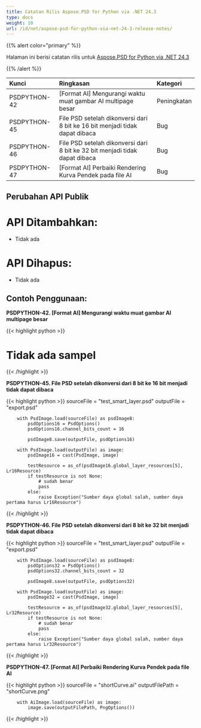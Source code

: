 ```yaml
---
title: Catatan Rilis Aspose.PSD for Python via .NET 24.3
type: docs
weight: 10
url: /id/net/aspose-psd-for-python-via-net-24-3-release-notes/
---
```


{{% alert color="primary" %}}

Halaman ini berisi catatan rilis untuk [Aspose.PSD for Python via .NET 24.3](https://pypi.org/project/aspose-psd/)

{{% /alert %}}

| **Kunci**      | **Ringkasan**                                                          | **Kategori**|
|:-------------|:---------------------------------------------------------------------|:------------|
| PSDPYTHON-42 | [Format AI] Mengurangi waktu muat gambar AI multipage besar         | Peningkatan |
| PSDPYTHON-45 | File PSD setelah dikonversi dari 8 bit ke 16 bit menjadi tidak dapat dibaca |     Bug     |
| PSDPYTHON-46 | File PSD setelah dikonversi dari 8 bit ke 32 bit menjadi tidak dapat dibaca |     Bug     |
| PSDPYTHON-47 | [Format AI] Perbaiki Rendering Kurva Pendek pada file AI              |     Bug     |



## **Perubahan API Publik**
# **API Ditambahkan:**
- Tidak ada

# **API Dihapus:**
- Tidak ada


## **Contoh Penggunaan:**

**PSDPYTHON-42. [Format AI] Mengurangi waktu muat gambar AI multipage besar**

{{< highlight python >}}
   # Tidak ada sampel
{{< /highlight >}}

**PSDPYTHON-45. File PSD setelah dikonversi dari 8 bit ke 16 bit menjadi tidak dapat dibaca**

{{< highlight python >}}
        sourceFile = "test_smart_layer.psd"
        outputFile = "export.psd"

        with PsdImage.load(sourceFile) as psdImage8:
            psdOptions16 = PsdOptions()
            psdOptions16.channel_bits_count = 16

            psdImage8.save(outputFile, psdOptions16)

        with PsdImage.load(outputFile) as image:
            psdImage16 = cast(PsdImage, image)

            testResource = as_of(psdImage16.global_layer_resources[5], Lr16Resource)
            if testResource is not None:
                # sudah benar
                pass
            else:
                raise Exception("Sumber daya global salah, sumber daya pertama harus Lr16Resource")
{{< /highlight >}}

**PSDPYTHON-46. File PSD setelah dikonversi dari 8 bit ke 32 bit menjadi tidak dapat dibaca**


{{< highlight python >}}
        sourceFile = "test_smart_layer.psd"
        outputFile = "export.psd"

        with PsdImage.load(sourceFile) as psdImage8:
            psdOptions32 = PsdOptions()
            psdOptions32.channel_bits_count = 32

            psdImage8.save(outputFile, psdOptions32)

        with PsdImage.load(outputFile) as image:
            psdImage32 = cast(PsdImage, image)

            testResource = as_of(psdImage32.global_layer_resources[5], Lr32Resource)
            if testResource is not None:
                # sudah benar
                pass
            else:
                raise Exception("Sumber daya global salah, sumber daya pertama harus Lr32Resource")
{{< /highlight >}}

**PSDPYTHON-47. [Format AI] Perbaiki Rendering Kurva Pendek pada file AI**

{{< highlight python >}}
        sourceFile = "shortCurve.ai"
        outputFilePath = "shortCurve.png"

        with AiImage.load(sourceFile) as image:
            image.save(outputFilePath, PngOptions())
{{< /highlight >}}
